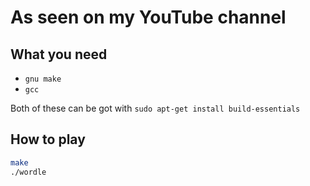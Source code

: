 # As seen on my YouTube channel

## What you need
 - `gnu make`
 - `gcc`

 Both of these can be got with `sudo apt-get install build-essentials`

## How to play
```bash
make
./wordle
```

